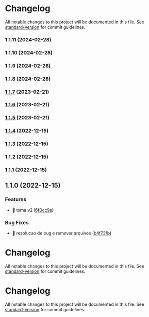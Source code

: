 # Changelog

All notable changes to this project will be documented in this file. See [standard-version](https://github.com/conventional-changelog/standard-version) for commit guidelines.

### 1.1.11 (2024-02-28)

### 1.1.10 (2024-02-28)

### 1.1.9 (2024-02-28)

### 1.1.8 (2024-02-28)

### [1.1.7](https://github.com/T-Terra/nlw_nodejs/compare/v1.1.6...v1.1.7) (2023-02-21)

### [1.1.6](https://github.com/T-Terra/nlw_nodejs/compare/v1.1.5...v1.1.6) (2023-02-21)

### [1.1.5](https://github.com/T-Terra/nlw_nodejs/compare/v1.1.4...v1.1.5) (2023-02-21)

### [1.1.4](https://github.com/T-Terra/nlw_nodejs/compare/v1.1.3...v1.1.4) (2022-12-15)

### [1.1.3](https://github.com/T-Terra/nlw_nodejs/compare/v1.1.2...v1.1.3) (2022-12-15)

### [1.1.2](https://github.com/T-Terra/nlw_nodejs/compare/v1.1.1...v1.1.2) (2022-12-15)

### [1.1.1](https://github.com/T-Terra/nlw_nodejs/compare/v1.1.0...v1.1.1) (2022-12-15)

## 1.1.0 (2022-12-15)


### Features

* 🎸 toma v2 ([6f0cc9e](https://github.com/T-Terra/nlw_nodejs/commit/6f0cc9ec87e5f976eea685b01b5eaf38ef76d4e2))


### Bug Fixes

* 🐛 resolucao de bug e remover arquivos ([b4f73fb](https://github.com/T-Terra/nlw_nodejs/commit/b4f73fb51de60751a9beff481524daf44003f95b))

# Changelog

All notable changes to this project will be documented in this file. See [standard-version](https://github.com/conventional-changelog/standard-version) for commit guidelines.


# Changelog

All notable changes to this project will be documented in this file. See [standard-version](https://github.com/conventional-changelog/standard-version) for commit guidelines.
